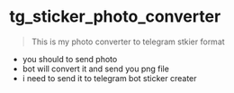 # tg_sticker_photo_converter


>This is my photo converter to telegram stkier format

- you should to send photo
- bot will convert it and send you png file
- i need to send it to telegram bot sticker creater
